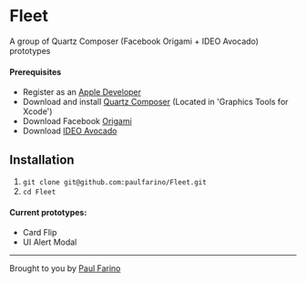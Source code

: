 # Fleet

A group of Quartz Composer (Facebook Origami + IDEO Avocado) prototypes

#### Prerequisites 
- Register as an [Apple Developer](https://developer.apple.com/register/)
- Download and install [Quartz Composer](https://idmsa.apple.com/IDMSWebAuth/login?&appIdKey=891bd3417a7776362562d2197f89480a8547b108fd934911bcbea0110d07f757&path=%2F%2Fdownloads%2Fdownload.action%3Fpath%3DDeveloper_Tools%252Fgraphics_tools_for_xcode__xcode_6.1%252Fgraphicstools_for_xcode_6.1.dmg) (Located in 'Graphics Tools for Xcode')
- Download Facebook [Origami](https://origami.facebook.com/download/Origami-2.0.2.zip)
- Download [IDEO Avocado](https://github.com/ideo/avocado)

## Installation
1. `git clone git@github.com:paulfarino/Fleet.git`
2. `cd Fleet`

#### Current prototypes: 
- Card Flip
- UI Alert Modal

-------------
Brought to you by [Paul Farino](https://github.com/paulfarino)
